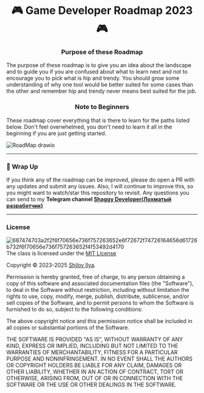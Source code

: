 <div id="header" align="center">
	<h1>🎮 Game Developer Roadmap 2023🎮</h1>
</div
	
--- 
	
</div>
	<div>
	<h3 align="center">Purpose of these Roadmap</h3>

The purpose of these roadmap is to give you an idea about the landscape and to guide you if you are confused about what to learn next and not to encourage you to pick what is hip and trendy. You should grow some understanding of why one tool would be better suited for some cases than the other and remember hip and trendy never means best suited for the job.
		
<h3 align="center">Note to Beginners</h3>
These roadmap cover everything that is there to learn for the paths listed below. Don't feel overwhelmed, you don't need to learn it all in the beginning if you are just getting started.
</div> 
	
![RoadMap drawio](https://github.com/Kelkhaun/Unity-Roadmap/assets/80789057/1339ae02-3380-4e64-9f38-90d81dc60513)

</div>

---

### 🚦 Wrap Up
</div>
If you think any of the roadmap can be improved, please do open a PR with any updates and submit any issues. Also, I will continue to improve this, so you might want to watch/star this repository to revisit.
Any questions you can send to my <b>Telegram channel <a href="https://t.me/+GRwMQo4dWPdmOTMy"> Shaggy Developer(Лохматый разработчик)</a></b>
</div> 



---

### License
</div>
<a href='https://postimages.org/' target='_blank'><img src='https://i.postimg.cc/87P1k198/687474703a2f2f6f70656e736f757263652e6f72672f74726164656d61726b732f6f70656e736f757263652f4f53492d4170.png' align="right" border='0' alt='687474703a2f2f6f70656e736f757263652e6f72672f74726164656d61726b732f6f70656e736f757263652f4f53492d4170'/></a>

The class is licensed under the <a href="https://opensource.org/license/mit/">MIT License</a>

Copyright © 2023-2025 <a href="https://github.com/Kelkhaun">Shilov Ilya</a>.

Permission is hereby granted, free of charge, to any person obtaining a copy of this software and associated documentation files (the "Software"), to deal in the Software without restriction, including without limitation the rights to use, copy, modify, merge, publish, distribute, sublicense, and/or sell copies of the Software, and to permit persons to whom the Software is furnished to do so, subject to the following conditions:

The above copyright notice and this permission notice shall be included in all copies or substantial portions of the Software.

THE SOFTWARE IS PROVIDED "AS IS", WITHOUT WARRANTY OF ANY KIND, EXPRESS OR IMPLIED, INCLUDING BUT NOT LIMITED TO THE WARRANTIES OF MERCHANTABILITY, FITNESS FOR A PARTICULAR PURPOSE AND NONINFRINGEMENT. IN NO EVENT SHALL THE AUTHORS OR COPYRIGHT HOLDERS BE LIABLE FOR ANY CLAIM, DAMAGES OR OTHER LIABILITY, WHETHER IN AN ACTION OF CONTRACT, TORT OR OTHERWISE, ARISING FROM, OUT OF OR IN CONNECTION WITH THE SOFTWARE OR THE USE OR OTHER DEALINGS IN THE SOFTWARE.
</div>
